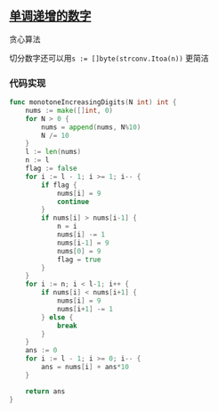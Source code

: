 ## [单调递增的数字](https://leetcode-cn.com/problems/monotone-increasing-digits/)

贪心算法

切分数字还可以用`s := []byte(strconv.Itoa(n))` 更简洁

### 代码实现

```go
func monotoneIncreasingDigits(N int) int {
	nums := make([]int, 0)
	for N > 0 {
		nums = append(nums, N%10)
		N /= 10
	}
	l := len(nums)
	n := l
	flag := false
	for i := l - 1; i >= 1; i-- {
		if flag {
			nums[i] = 9
			continue
		}
		if nums[i] > nums[i-1] {
			n = i
			nums[i] -= 1
			nums[i-1] = 9
			nums[0] = 9
			flag = true
		}
	}
	for i := n; i < l-1; i++ {
		if nums[i] < nums[i+1] {
			nums[i] = 9
			nums[i+1] -= 1
		} else {
			break
		}
	}
	ans := 0
	for i := l - 1; i >= 0; i-- {
		ans = nums[i] + ans*10
	}

	return ans
}
```

